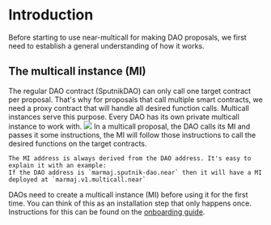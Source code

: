 # Introduction
Before starting to use near-multicall for making DAO proposals, we first need to establish a general understanding of how it works. 

## The multicall instance (MI)
The regular DAO contract (SputnikDAO) can only call one target contract per proposal. That's why for proposals that call multiple smart contracts, we need a proxy contract that will handle all desired function calls. Multicall instances serve this purpose. Every DAO has its own private multicall instance to work with. 
![](https://i.imgur.com/jUgiHru.png)
In a multicall proposal, the DAO calls its MI and passes it some instructions, the MI will follow those instructions to call the desired functions on the target contracts.

```admonish info
The MI address is always derived from the DAO address. It's easy to explain it with an example:
If the DAO address is `marmaj.sputnik-dao.near` then it will have a MI deployed at `marmaj.v1.multicall.near`
```

DAOs need to create a multicall instance (MI) before using it for the first time. You can think of this as an installation step that only happens once. Instructions for this can be found on the [onboarding guide](./onboarding.md).

